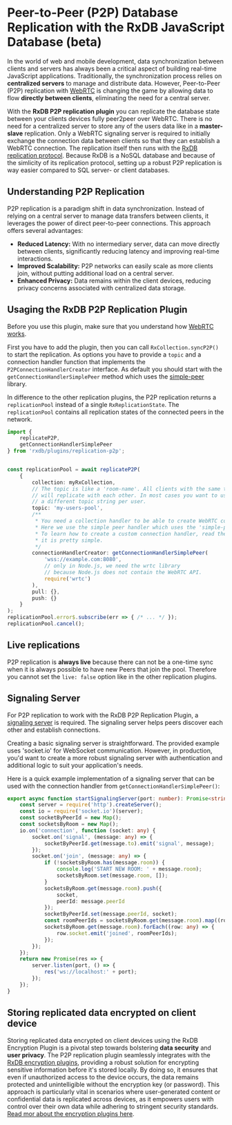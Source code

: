 # Peer-to-Peer (P2P) Database Replication with the RxDB JavaScript Database (beta)


In the world of web and mobile development, data synchronization between clients and servers has always been a critical aspect of building real-time JavaScript applications.
Traditionally, the synchronization process relies on **centralized servers** to manage and distribute data. However, Peer-to-Peer (P2P) replication with [WebRTC](https://developer.mozilla.org/en-US/docs/Web/API/WebRTC_API) is changing the game by allowing data to flow **directly between clients**, eliminating the need for a central server.

With the **RxDB P2P replication plugin** you can replicate the database state between your clients devices fully peer2peer over WebRTC.
There is no need for a centralized server to store any of the users data like in a **master-slave** replication.
Only a WebRTC signaling server is required to initially exchange the connection data between clients so that they can establish a WebRTC connection.
The replication itself then runs with the [RxDB replication protocol](./replication.md). Because RxDB is a NoSQL database and because of the simlicity of its replication protocol, setting up a robust P2P replication is way easier compared to SQL server- or client databases.



## Understanding P2P Replication

P2P replication is a paradigm shift in data synchronization. Instead of relying on a central server to manage data transfers between clients, it leverages the power of direct peer-to-peer connections. This approach offers several advantages:

- **Reduced Latency:** With no intermediary server, data can move directly between clients, significantly reducing latency and improving real-time interactions.
- **Improved Scalability:** P2P networks can easily scale as more clients join, without putting additional load on a central server.
- **Enhanced Privacy:** Data remains within the client devices, reducing privacy concerns associated with centralized data storage.



## Usaging the RxDB P2P Replication Plugin

Before you use this plugin, make sure that you understand how [WebRTC works](https://developer.mozilla.org/en-US/docs/Web/API/WebRTC_API).

First you have to add the plugin, then you can call `RxCollection.syncP2P()` to start the replication.
As options you have to provide a `topic` and a connection handler function that implements the `P2PConnectionHandlerCreator` interface. As default you should start with the `getConnectionHandlerSimplePeer` method which uses the [simple-peer](https://github.com/feross/simple-peer) library.

In difference to the other replication plugins, the P2P replication returns a `replicationPool` instead of a single `RxReplicationState`. The `replicationPool` contains all replication states of the connected peers in the network.

```ts
import {
    replicateP2P,
    getConnectionHandlerSimplePeer
} from 'rxdb/plugins/replication-p2p';


const replicationPool = await replicateP2P(
    {
        collection: myRxCollection,
        // The topic is like a 'room-name'. All clients with the same topic
        // will replicate with each other. In most cases you want to use
        // a different topic string per user.
        topic: 'my-users-pool',
        /**
         * You need a collection handler to be able to create WebRTC connections.
         * Here we use the simple peer handler which uses the 'simple-peer' npm library.
         * To learn how to create a custom connection handler, read the source code,
         * it is pretty simple.
         */
        connectionHandlerCreator: getConnectionHandlerSimplePeer(
            'wss://example.com:8080',
            // only in Node.js, we need the wrtc library
            // because Node.js does not contain the WebRTC API.
            require('wrtc')
        ),
        pull: {},
        push: {}
    }
);
replicationPool.error$.subscribe(err => { /* ... */ });
replicationPool.cancel();

```


## Live replications

P2P replication is **always live** because there can not be a one-time sync when it is always possible to have new Peers that join  the pool. Therefore you cannot set the `live: false` option like in the other replication plugins.


## Signaling Server


For P2P replication to work with the RxDB P2P Replication Plugin, a [signaling server](https://developer.mozilla.org/en-US/docs/Web/API/WebRTC_API/Signaling_and_video_calling) is required. The signaling server helps peers discover each other and establish connections.

Creating a basic signaling server is straightforward. The provided example uses 'socket.io' for WebSocket communication. However, in production, you'd want to create a more robust signaling server with authentication and additional logic to suit your application's needs.

Here is a quick example implementation of a signaling server that can be used with the connection handler from `getConnectionHandlerSimplePeer()`:

```ts
export async function startSignalingServer(port: number): Promise<string> {
    const server = require('http').createServer();
    const io = require('socket.io')(server);
    const socketByPeerId = new Map();
    const socketsByRoom = new Map();
    io.on('connection', function (socket: any) {
        socket.on('signal', (message: any) => {
            socketByPeerId.get(message.to).emit('signal', message);
        });
        socket.on('join', (message: any) => {
            if (!socketsByRoom.has(message.room)) {
                console.log('START NEW ROOM: ' + message.room);
                socketsByRoom.set(message.room, []);
            }
            socketsByRoom.get(message.room).push({
                socket,
                peerId: message.peerId
            });
            socketByPeerId.set(message.peerId, socket);
            const roomPeerIds = socketsByRoom.get(message.room).map((row: any) => row.peerId);
            socketsByRoom.get(message.room).forEach((row: any) => {
                row.socket.emit('joined', roomPeerIds);
            });
        });
    });
    return new Promise(res => {
        server.listen(port, () => {
            res('ws://localhost:' + port);
        });
    });
}
```


## Storing replicated data encrypted on client device

Storing replicated data encrypted on client devices using the RxDB Encryption Plugin is a pivotal step towards bolstering **data security** and **user privacy**.
The P2P replication plugin seamlessly integrates with the [RxDB encryption plugins](./encryption.md), providing a robust solution for encrypting sensitive information before it's stored locally. By doing so, it ensures that even if unauthorized access to the device occurs, the data remains protected and unintelligible without the encryption key (or password). This approach is particularly vital in scenarios where user-generated content or confidential data is replicated across devices, as it empowers users with control over their own data while adhering to stringent security standards. [Read mor about the encryption plugins here](./encryption.md).
